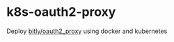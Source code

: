 # k8s-oauth2-proxy
Deploy [bitly/oauth2_proxy](https://github.com/bitly/oauth2_proxy) using docker and kubernetes
